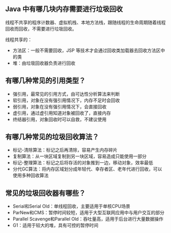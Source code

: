 ## Java 中有哪几块内存需要进行垃圾回收

线程不共享的程序计数器、虚拟机栈、本地方法栈，跟随线程的生命周期随着线程回收而回收，不需要进行垃圾回收。

线程共享的：
- 方法区：一般不需要回收，JSP 等技术才会通过回收类加载器去回收方法区中的类
- 堆：由垃圾回收器负责进行回收


## 有哪几种常见的引用类型？

- 强引用，最常见的引用方式，由可达性分析算法来判断
- 软引用，对象在没有强引用情况下，内存不足时会回收
- 弱引用，对象在没有强引用情况下，会直接回收
- 虚引用，通过虚引用知道对象被回收了，直接内存
- 终结器引用，对象回收时可以自救，不建议使用


## 有哪几种常见的垃圾回收算法？

- 标记-清除算法：标记之后再清除，容易产生内存碎片
- 复制算法：从一块区域复制到另一块区域，容易造成只能使用一部分
- 标记-整理算法：标记之后将存活的对象推到一边，移动对象，效率最低
- 分代GC算法：将内存区域划分成年轻代、幸存者区、老年代进行回收，可以使用多种回收算法

## 常见的垃圾回收器有哪些？

- Serial和Serial Old：单线程回收，主要适用于单核CPU场景
- ParNew和CMS：暂停时间较短，适用于大型互联网应用中与用户交互的部分
- Parallel Scavenge和Parallel Old：吞吐量高，适用于后台进行大量数据操作
- G1：适用于较大的堆，具有可控的暂停时间